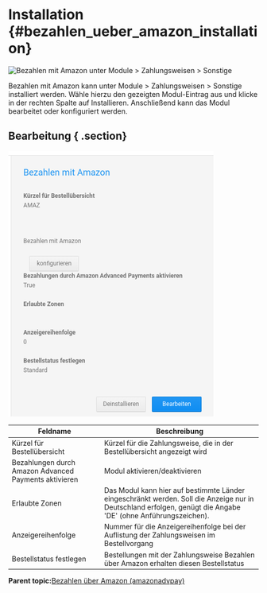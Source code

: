 # Installation {#bezahlen_ueber_amazon_installation}

![](Bilder/amazonadv-20180920_001.png "Bezahlen mit Amazon unter Module > Zahlungsweisen >
      Sonstige")

Bezahlen mit Amazon kann unter Module \> Zahlungsweisen \> Sonstige installiert werden. Wähle hierzu den gezeigten Modul-Eintrag aus und klicke in der rechten Spalte auf Installieren. Anschließend kann das Modul bearbeitet oder konfiguriert werden.

## Bearbeitung { .section}

![](Bilder/modul-aap.png "Bezahlen mit Amazon nach der Installation")

|Feldname|Beschreibung|
|--------|------------|
|Kürzel für Bestellübersicht|Kürzel für die Zahlungsweise, die in der Bestellübersicht angezeigt wird|
|Bezahlungen durch Amazon Advanced Payments aktivieren|Modul aktivieren/deaktivieren|
|Erlaubte Zonen|Das Modul kann hier auf bestimmte Länder eingeschränkt werden. Soll die Anzeige nur in Deutschland erfolgen, genügt die Angabe 'DE' \(ohne Anführungszeichen\).|
|Anzeigereihenfolge|Nummer für die Anzeigereihenfolge bei der Auflistung der Zahlungsweisen im Bestellvorgang|
|Bestellstatus festlegen|Bestellungen mit der Zahlungsweise Bezahlen über Amazon erhalten diesen Bestellstatus|

**Parent topic:**[Bezahlen über Amazon \(amazonadvpay\)](7_2_4_BezahlenUeberAmazon.md)

